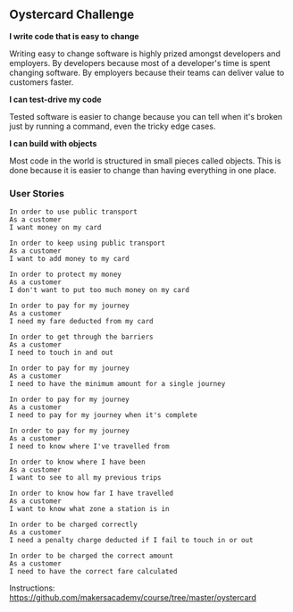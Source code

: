 ## Oystercard Challenge

**I write code that is easy to change**

Writing easy to change software is highly prized amongst developers and employers. By developers because most of a developer's time is spent changing software. By employers because their teams can deliver value to customers faster.

**I can test-drive my code**

Tested software is easier to change because you can tell when it's broken just by running a command, even the tricky edge cases.

**I can build with objects**

Most code in the world is structured in small pieces called objects. This is done because it is easier to change than having everything in one place.

### User Stories
```
In order to use public transport
As a customer
I want money on my card

In order to keep using public transport
As a customer
I want to add money to my card

In order to protect my money
As a customer
I don't want to put too much money on my card

In order to pay for my journey
As a customer
I need my fare deducted from my card

In order to get through the barriers
As a customer
I need to touch in and out

In order to pay for my journey
As a customer
I need to have the minimum amount for a single journey

In order to pay for my journey
As a customer
I need to pay for my journey when it's complete

In order to pay for my journey
As a customer
I need to know where I've travelled from

In order to know where I have been
As a customer
I want to see to all my previous trips

In order to know how far I have travelled
As a customer
I want to know what zone a station is in

In order to be charged correctly
As a customer
I need a penalty charge deducted if I fail to touch in or out

In order to be charged the correct amount
As a customer
I need to have the correct fare calculated
```
Instructions:
https://github.com/makersacademy/course/tree/master/oystercard
